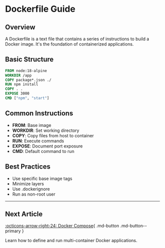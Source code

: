 # Dockerfile Guide

## Overview
A Dockerfile is a text file that contains a series of instructions to build a Docker image. It's the foundation of containerized applications.

## Basic Structure
```dockerfile
FROM node:18-alpine
WORKDIR /app
COPY package*.json ./
RUN npm install
COPY . .
EXPOSE 3000
CMD ["npm", "start"]
```

## Common Instructions
- **FROM**: Base image
- **WORKDIR**: Set working directory
- **COPY**: Copy files from host to container
- **RUN**: Execute commands
- **EXPOSE**: Document port exposure
- **CMD**: Default command to run

## Best Practices
- Use specific base image tags
- Minimize layers
- Use .dockerignore
- Run as non-root user

---

## Next Article

[:octicons-arrow-right-24: Docker Compose](../docker/docker-compose-guide.md){ .md-button .md-button--primary }

Learn how to define and run multi-container Docker applications.
